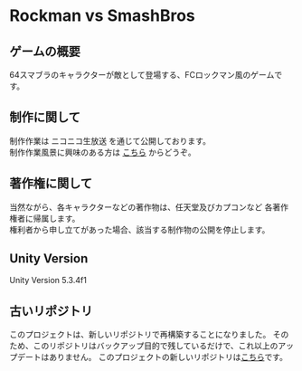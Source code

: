 # Rockman vs SmashBros

## ゲームの概要
64スマブラのキャラクターが敵として登場する、FCロックマン風のゲームです。

## 制作に関して
制作作業は ニコニコ生放送 を通じて公開しております。  
制作作業風景に興味のある方は [こちら](http://com.nicovideo.jp/community/co29136) からどうぞ。

## 著作権に関して
当然ながら、各キャラクターなどの著作物は、任天堂及びカプコンなど 各著作権者に帰属します。  
権利者から申し立てがあった場合、該当する制作物の公開を停止します。

## Unity Version
Unity Version 5.3.4f1

## 古いリポジトリ
このプロジェクトは、新しいリポジトリで再構築することになりました。
そのため、このリポジトリはバックアップ目的で残しているだけで、これ以上のアップデートはありません。
このプロジェクトの新しいリポジトリは[こちら](https://github.com/HIJIKIsw/Rockman-vs-SmashBros-Unity)です。
